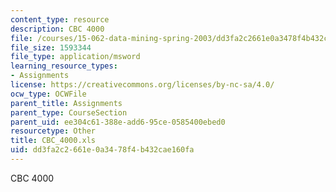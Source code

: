 ```yaml
---
content_type: resource
description: CBC 4000
file: /courses/15-062-data-mining-spring-2003/dd3fa2c2661e0a3478f4b432cae160fa_CBC_4000.xls
file_size: 1593344
file_type: application/msword
learning_resource_types:
- Assignments
license: https://creativecommons.org/licenses/by-nc-sa/4.0/
ocw_type: OCWFile
parent_title: Assignments
parent_type: CourseSection
parent_uid: ee304c61-388e-add6-95ce-0585400ebed0
resourcetype: Other
title: CBC_4000.xls
uid: dd3fa2c2-661e-0a34-78f4-b432cae160fa
---
```

CBC 4000